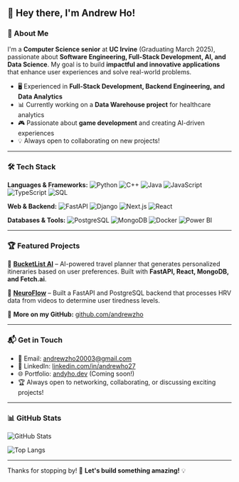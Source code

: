 ## 👋 Hey there, I'm Andrew Ho!

### 🚀 About Me

I'm a **Computer Science senior** at **UC Irvine** (Graduating March 2025), passionate about **Software Engineering, Full-Stack Development, AI, and Data Science**. My goal is to build **impactful and innovative applications** that enhance user experiences and solve real-world problems. 

- 🖥️ Experienced in **Full-Stack Development, Backend Engineering, and Data Analytics**
- 📊 Currently working on a **Data Warehouse project** for healthcare analytics
- 🎮 Passionate about **game development** and creating AI-driven experiences
- 💡 Always open to collaborating on new projects!

---

### 🛠️ Tech Stack

**Languages & Frameworks:**
![Python](https://img.shields.io/badge/Python-3776AB?style=for-the-badge&logo=python&logoColor=white)
![C++](https://img.shields.io/badge/C++-00599C?style=for-the-badge&logo=c%2B%2B&logoColor=white)
![Java](https://img.shields.io/badge/Java-007396?style=for-the-badge&logo=java&logoColor=white)
![JavaScript](https://img.shields.io/badge/JavaScript-F7DF1E?style=for-the-badge&logo=javascript&logoColor=black)
![TypeScript](https://img.shields.io/badge/TypeScript-007ACC?style=for-the-badge&logo=typescript&logoColor=white)
![SQL](https://img.shields.io/badge/SQL-4479A1?style=for-the-badge&logo=sql&logoColor=white)

**Web & Backend:**
![FastAPI](https://img.shields.io/badge/FastAPI-009688?style=for-the-badge&logo=fastapi&logoColor=white)
![Django](https://img.shields.io/badge/Django-092E20?style=for-the-badge&logo=django&logoColor=white)
![Next.js](https://img.shields.io/badge/Next.js-000000?style=for-the-badge&logo=next.js&logoColor=white)
![React](https://img.shields.io/badge/React-61DAFB?style=for-the-badge&logo=react&logoColor=black)

**Databases & Tools:**
![PostgreSQL](https://img.shields.io/badge/PostgreSQL-336791?style=for-the-badge&logo=postgresql&logoColor=white)
![MongoDB](https://img.shields.io/badge/MongoDB-47A248?style=for-the-badge&logo=mongodb&logoColor=white)
![Docker](https://img.shields.io/badge/Docker-2496ED?style=for-the-badge&logo=docker&logoColor=white)
![Power BI](https://img.shields.io/badge/Power%20BI-F2C811?style=for-the-badge&logo=power%20bi&logoColor=black)

---

### 🏆 Featured Projects

🚀 **[BucketList AI](https://github.com/andrewzho/BucketList-AI)** – AI-powered travel planner that generates personalized itineraries based on user preferences. Built with **FastAPI, React, MongoDB, and Fetch.ai**.

🔎 **[NeuroFlow](https://github.com/andrewzho/NeuroFlow)** – Built a FastAPI and PostgreSQL backend that processes HRV data from videos to determine user tiredness levels.

🔗 **More on my GitHub:** [github.com/andrewzho](https://github.com/andrewzho)

---

### 📬 Get in Touch

- 📧 Email: [andrewzho20003@gmail.com](mailto:andrewzho20003@gmail.com)
- 💼 LinkedIn: [linkedin.com/in/andrewho27](https://www.linkedin.com/in/andrewho27)
- 🌐 Portfolio: [andyho.dev](https://andyho.dev) (Coming soon!)
- 🏆 Always open to networking, collaborating, or discussing exciting projects!

---

### 📊 GitHub Stats

![GitHub Stats](https://github-readme-stats.vercel.app/api?username=andrewzho&show_icons=true&theme=radical)

![Top Langs](https://github-readme-stats.vercel.app/api/top-langs/?username=andrewzho&layout=compact&theme=radical)

---

Thanks for stopping by! 🚀 **Let's build something amazing!** 💡
